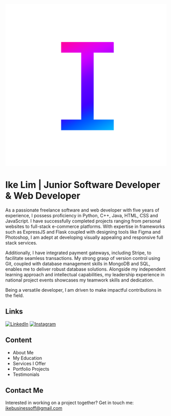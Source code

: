 ![Ike Lim](resources/misc/icon.png)

# Ike Lim | Junior Software Developer & Web Developer

As a passionate freelance software and web developer with five years of experience, I possess proficiency in Python, C++, Java, HTML, CSS and JavaScript. I have successfully completed projects ranging from personal websites to full-stack e-commerce platforms. With expertise in frameworks such as ExpressJS and Flask coupled with designing tools like Figma and Photoshop, I am adept at developing visually appealing and responsive full stack services. 

Additionally, I have integrated payment gateways, including Stripe, to facilitate seamless transactions. My strong grasp of version control using Git, coupled with database management skills in MongoDB and SQL, enables me to deliver robust database solutions. Alongside my independent learning approach and intellectual capabilities, my leadership experience in national project events showcases my teamwork skills and dedication.

Being a versatile developer, I am driven to make impactful contributions in the field.

## Links
[![LinkedIn](https://cdn-icons-png.flaticon.com/512/174/174857.png)](https://linkedin.com/in/ike-lim)
[![Instagram](https://cdn-icons-png.flaticon.com/512/1409/1409946.png)](https://instagram.com/ikeawesom)

## Content
- About Me
- My Education
- Services I Offer
- Portfolio Projects
- Testimonials

## Contact Me
Interested in working on a project together?
Get in touch me: ikebusinessoff@gmail.com
